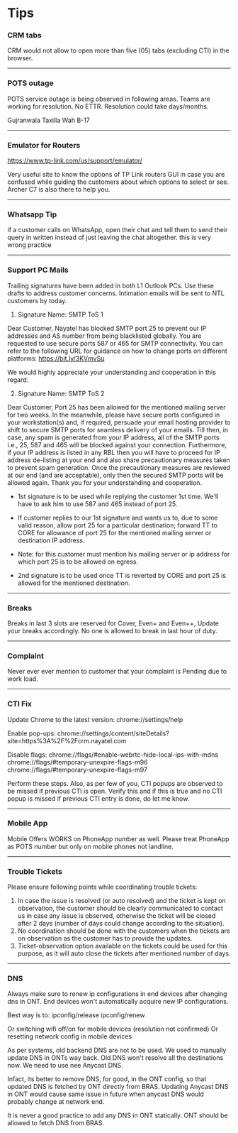 # Tips



### CRM tabs

CRM would not allow to open more than five (05) tabs (excluding CTI) in the browser.

---

### POTS outage

POTS service outage is being observed in following areas. Teams are working for resolution. No ETTR. Resolution could take days/months.

Gujranwala
Taxilla
Wah
B-17

---

### Emulator for Routers

https://www.tp-link.com/us/support/emulator/

Very useful site to know the options of TP Link routers GUI in case you are confused while guiding the customers about which options to select or see. Archer C7 is also there to help you.

---

### Whatsapp Tip

if a customer calls on WhatsApp, open their chat and tell them to send their query in written instead of just leaving the chat altogether. this is very wrong practice

---

### Support PC Mails

Trailing signatures have been added in both L1 Outlook PCs. Use these drafts to address customer concerns. Intimation emails will be sent to NTL customers by today.

1.	Signature Name: SMTP ToS 1

Dear Customer,
Nayatel has blocked SMTP port 25 to prevent our IP addresses and AS number from being blacklisted globally. You are requested to use secure ports 587 or 465 for SMTP connectivity.
You can refer to the following URL for guidance on how to change ports on different platforms: https://bit.ly/3KVmvSu 

We would highly appreciate your understanding and cooperation in this regard.

2.	Signature Name: SMTP ToS 2

Dear Customer,
Port 25 has been allowed for the mentioned mailing server for two weeks. In the meanwhile, please have secure ports configured in your workstation(s) and, if required, persuade your email hosting provider to shift to secure SMTP ports for seamless delivery of your emails. Till then, in case, any spam is generated from your IP address, all of the SMTP ports i.e., 25, 587 and 465 will be blocked against your connection. Furthermore, if your IP address is listed in any RBL then you will have to proceed for IP address de-listing at your end and also share precautionary measures taken to prevent spam generation. Once the precautionary measures are reviewed at our end (and are acceptable), only then the secured SMTP ports will be allowed again.
Thank you for your understanding and cooperation.

- 1st signature is to be used while replying the customer 1st time. We'll have to ask him to use 587 and 465 instead of port 25.
- If customer replies to our 1st signature and wants us to, due to some valid reason, allow port 25 for a particular destination; forward TT to CORE for allowance of port 25 for the mentioned mailing server or destination IP address.

- Note: for this customer must mention his mailing server or ip address for which port 25 is to be allowed on egress.
- 2nd signature is to be used once TT is reverted by CORE and port 25 is allowed for the mentioned destination.

---

### Breaks

Breaks in last 3 slots are reserved for Cover, Even+ and Even++,
Update your breaks accordingly. No one is allowed to break in last hour of duty.

---

### Complaint

Never ever ever mention to customer that your complaint is Pending due to work load.

---

### CTI Fix

Update Chrome to the latest version:
chrome://settings/help

Enable pop-ups:
chrome://settings/content/siteDetails?site=https%3A%2F%2Fcrm.nayatel.com

Disable flags:
chrome://flags/#enable-webrtc-hide-local-ips-with-mdns
chrome://flags/#temporary-unexpire-flags-m96
chrome://flags/#temporary-unexpire-flags-m97

Perform these steps. Also, as per few of you, CTI popups are observed to be missed if previous CTI is open. Verify this and if this is true and no CTI popup is missed if previous CTI entry is done, do let me know.

---

### Mobile App

Mobile Offers WORKS on PhoneApp number as well. Please treat PhoneApp as POTS number but only on mobile phones not landline.

---

### Trouble Tickets

Please ensure following points while coordinating trouble tickets:

1.	In case the issue is resolved (or auto resolved) and the ticket is kept on observation, the customer should be clearly communicated to contact us in case any issue is observed, otherwise the ticket will be closed after 2 days (number of days could change according to the situation).
2.	No coordination should be done with the customers when the tickets are on observation as the customer has to provide the updates.
3.	Ticket-observation option available on the tickets could be used for this purpose, as it will auto close the tickets after mentioned number of days.

---

### DNS

Always make sure to renew ip configurations in end devices after changing dns in ONT. End devices won't automatically acquire new IP configurations.

Best way is to:
ipconfig/release
ipconfig/renew

Or switching wifi off/on for mobile devices (resolution not confirmed)
Or resetting network config in mobile devices

As per systems, old backend DNS are not to be used. We used to manually update DNS in ONTs way back. Old DNS won't resolve all the destinations now. We need to use nee Anycast DNS.

Infact, its better to remove DNS, for good, in the ONT config, so that updated DNS is fetched by ONT directly from BRAS. Updating Anycast DNS in ONT would cause same issue in future when anycast DNS would probably change at network end.

It is never a good practice to add any DNS in ONT statically. ONT should be allowed to fetch DNS from BRAS.
